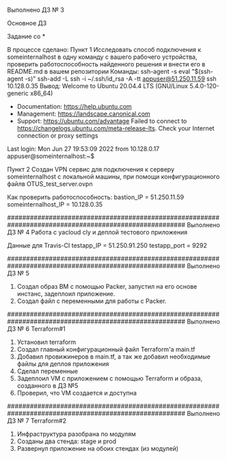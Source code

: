 Выполнено ДЗ № 3

Основное ДЗ

Задание со *

В процессе сделано:
Пункт 1
Исследовать способ подключения к someinternalhost в одну
команду c вашего рабочего устройства, проверить работоспособность
найденного решения и внести его в README.md в вашем репозитории
Команды:
ssh-agent -s eval "$(ssh-agent -s)" ssh-add -L
ssh -i ~/.ssh/id_rsa -A -tt appuser@51.250.11.59 ssh 10.128.0.35
Вывод:
Welcome to Ubuntu 20.04.4 LTS (GNU/Linux 5.4.0-120-generic x86_64)

* Documentation:  https://help.ubuntu.com
* Management:     https://landscape.canonical.com
* Support:        https://ubuntu.com/advantage
  Failed to connect to https://changelogs.ubuntu.com/meta-release-lts. Check your Internet connection or proxy settings

Last login: Mon Jun 27 19:53:09 2022 from 10.128.0.17
appuser@someinternalhost:~$

Пункт 2
Создан VPN сервис для подключения к серверу someinternalhost с локальной
машины, при помощи конфигурационного файлв OTUS_test_server.ovpn

Как проверить работоспособность:
bastion_IP = 51.250.11.59
someinternalhost_IP = 10.128.0.35

#######################################################################################################
Выполнено ДЗ № 4
Работа с yacloud cly и деплой тестового приложения

Данные для Travis-CI
testapp_IP = 51.250.91.250
testapp_port = 9292

#######################################################################################################
Выполнено ДЗ № 5
1. Создал образ ВМ с помощью Packer, запустил на его основе инстанс, задеплоил приложение.
2. Создал файл с переменными для работы с Packer.


#######################################################################################################
Выполнено ДЗ № 6 Terraform#1
1. Установил terraform
2. Создал главный конфигурационный файл Terraform'а main.tf
3. Добавил провижинеров в main.tf, а так же добавил необходимые файлы для деплоя приложения
4. Сделал переменные
5. Задеплоил VM с приложением с помощью Terraform и образа, созданного в ДЗ №5
6. Проверил, что VM создается и доступна

#######################################################################################################
Выполнено ДЗ № 7  Terraform#2
1. Инфраструктура разобрана по модулям
2. Созданы два стенда: stage и prod
3. Развернул приложение на обоих стендах (из модулей)
